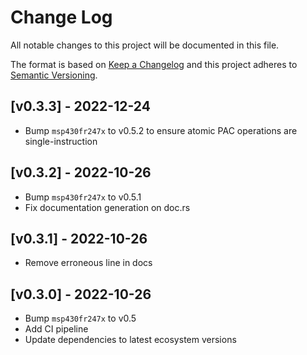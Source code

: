 # Change Log

All notable changes to this project will be documented in this file.

The format is based on [Keep a Changelog](http://keepachangelog.com/)
and this project adheres to [Semantic Versioning](http://semver.org/).

## [v0.3.3] - 2022-12-24

- Bump `msp430fr247x` to v0.5.2 to ensure atomic PAC operations are single-instruction

## [v0.3.2] - 2022-10-26

- Bump `msp430fr247x` to v0.5.1
- Fix documentation generation on doc.rs

## [v0.3.1] - 2022-10-26

- Remove erroneous line in docs

## [v0.3.0] - 2022-10-26

- Bump `msp430fr247x` to v0.5
- Add CI pipeline
- Update dependencies to latest ecosystem versions
